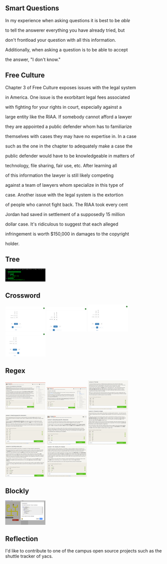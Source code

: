 ## Smart Questions
In my experience when asking questions it is best to be *able*

to tell the answerer everything you have already tried, but

don't frontload your question with all this information.

Additionally, when asking a question is to be able to accept

the answer, "I don't know."

## Free Culture
Chapter 3 of Free Culture exposes issues with the legal system

in America. One issue is the exorbitant legal fees associated

with fighting for your rights in court, especially against a

large entity like the RIAA. If somebody cannot afford a lawyer

they are appointed a public defender whom has to familiarize

themselves with cases they may have no expertise in. In a case

such as the one in the chapter to adequately make a case the

public defender would have to be knowledgeable in matters of

technology, file sharing, fair use, etc. After learning all

of this information the lawyer is still likely competing

against a team of lawyers whom specialize in this type of

case. Another issue with the legal system is the extortion

of people who cannot fight back. The RIAA took every cent

Jordan had saved in settlement of a supposedly 15 million

dollar case. It's ridiculous to suggest that each alleged

infringement is worth $150,000 in damages to the copyright

holder.

## Tree

<img src="images/lab01/tree.PNG" width="128">

## Crossword

<img src="images/lab01/cw1.PNG" width="128">
<img src="images/lab01/cw2.PNG" width="128">
<img src="images/lab01/cw3.PNG" width="128">
<img src="images/lab01/cw5.PNG" width="128">

## Regex

<img src="images/lab01/1.png" width="128">
<img src="images/lab01/1.5.png" width="128">
<img src="images/lab01/2.png" width="128">
<img src="images/lab01/3.png" width="128">
<img src="images/lab01/4.png" width="128">
<img src="images/lab01/5.png" width="128">
<img src="images/lab01/6.png" width="128">
<img src="images/lab01/7.png" width="128">

## Blockly

<img src="images/lab01/blocky.PNG" width="128">

## Reflection

I'd like to contribute to one of the campus open source projects
such as the shuttle tracker of yacs.
